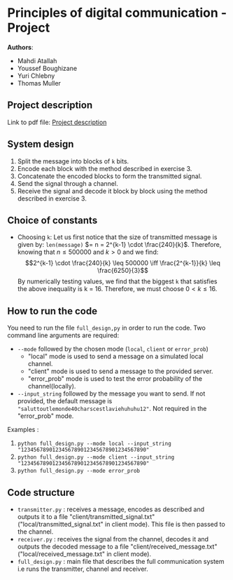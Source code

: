 # Principles of digital communication - Project 
**Authors**: 
- Mahdi Atallah 
- Youssef Boughizane 
- Yuri Chlebny 
- Thomas Muller
## Project description
Link to pdf file: [Project description](project-desc.pdf)

## System design 
1. Split the message into blocks of `k` bits. 
2. Encode each block with the method described in exercise 3. 
3. Concatenate the encoded blocks to form the transmitted signal. 
4. Send the signal through a channel.
5. Receive the signal and decode it block by block using the method described in exercise 3.

## Choice of constants
- Choosing `k`: Let us first notice that the size of transmitted message is given by: `len(message)` $= n = 2^{k-1} \cdot \frac{240}{k}$. Therefore, knowing that $n \leq 500000$ and $k>0$ and we find:
$$2^{k-1} \cdot \frac{240}{k} \leq 500000 \iff \frac{2^{k-1}}{k} \leq \frac{6250}{3}$$
By numerically testing values, we find that the biggest `k` that satisfies the above inequality is k = 16. Therefore, we must choose $0 < k \leq 16$.

## How to run the code 
You need to run the file `full_design,py` in order to run the code. 
Two command line arguments are required: 
- `--mode` followed by the chosen mode (`local`, `client` or `error_prob`) 
    - "local" mode is used to send a message on a simulated local channel. 
    - "client" mode is used to send a message to the provided server. 
    - "error_prob" mode is used to test the error probability of the channel(locally). 
- `--input_string` followed by the message you want to send. If not provided, the default message is `"saluttoutlemonde40charscestlaviehuhuhu12"`. Not required in the "error_prob" mode. 

Examples : 
1. `python full_design.py --mode local --input_string "1234567890123456789012345678901234567890"`
2. `python full_design.py --mode client --input_string "1234567890123456789012345678901234567890"`
3. `python full_design.py --mode error_prob`

## Code structure 
* `transmitter.py` : receives a message, encodes as described and outputs it to a file "client/transmitted_signal.txt" ("local/transmitted_signal.txt" in client mode). This file is then passed to the channel. 
* `receiver.py` : receives the signal from the channel, decodes it and outputs the decoded message to a file "client/received_message.txt" ("local/received_message.txt" in client mode).
* `full_design.py` : main file that describes the full communication system i.e runs the transmitter, channel and receiver.
